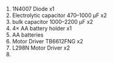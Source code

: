 1. 1N4007 Diode x1
2. Electrolytic capacitor 470–1000 µF x2
3. bulk capacitor 1000–2200 µF x2
4. 4× AA battery holder x1
5. AA batteries
6. Motor Driver TB6612FNG x2
7. L298N Motor Driver x2
8. 
